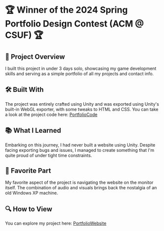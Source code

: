 # 🏆 Winner of the 2024 Spring Portfolio Design Contest (ACM @ CSUF) 🏆

## 🚀 Project Overview
I built this project in under 3 days solo, showcasing my game development skills and serving as a simple portfolio of all my projects and contact info.

## 🛠️ Built With
The project was entirely crafted using Unity and was exported using Unity's built-in WebGL exporter, with some tweaks to HTML and CSS.
You can take a look at the project code here: [PortfolioCode](https://gabrieliusgintalas.github.io/GabeGPortfolio/)

## 📚 What I Learned
Embarking on this journey, I had never built a website using Unity. Despite facing exporting bugs and issues, I managed to create something that I'm quite proud of under tight time constraints.

## 💖 Favorite Part
My favorite aspect of the project is navigating the website on the monitor itself. The combination of audio and visuals brings back the nostalgia of an old Windows XP machine.

## 🔍 How to View
You can explore my project here: [PortfolioWebsite](https://gabrieliusgintalas.github.io/GabeGPortfolio/)
